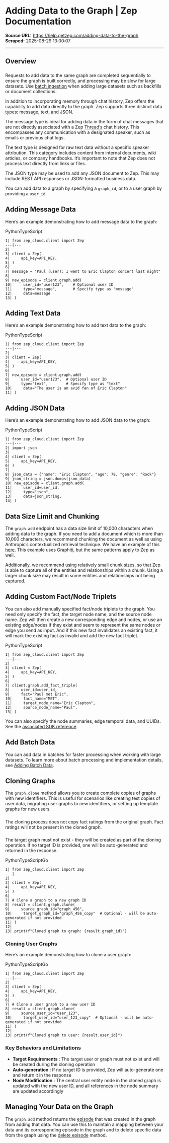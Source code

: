 # Adding Data to the Graph | Zep Documentation

**Source URL:** https://help.getzep.com/adding-data-to-the-graph  
**Scraped:** 2025-08-29 13:00:07

---

## Overview

##### 

Requests to add data to the same graph are completed sequentially to ensure the graph is built correctly, and processing may be slow for large datasets. Use [batch ingestion](/adding-data-to-the-graph#add-batch-data) when adding large datasets such as backfills or document collections.

In addition to incorporating memory through chat history, Zep offers the capability to add data directly to the graph. Zep supports three distinct data types: message, text, and JSON.

The message type is ideal for adding data in the form of chat messages that are not directly associated with a Zep [Thread’s](/threads) chat history. This encompasses any communication with a designated speaker, such as emails or previous chat logs.

The text type is designed for raw text data without a specific speaker attribution. This category includes content from internal documents, wiki articles, or company handbooks. It’s important to note that Zep does not process text directly from links or files.

The JSON type may be used to add any JSON document to Zep. This may include REST API responses or JSON-formatted business data.

You can add data to a graph by specifying a `graph_id`, or to a user graph by providing a `user_id`.

## Adding Message Data

Here’s an example demonstrating how to add message data to the graph:

PythonTypeScript
    
    
    1| from zep_cloud.client import Zep  
    ---|---  
    2|   
    3| client = Zep(  
    4|     api_key=API_KEY,  
    5| )  
    6|   
    7| message = "Paul (user): I went to Eric Clapton concert last night"  
    8|   
    9| new_episode = client.graph.add(  
    10|     user_id="user123",    # Optional user ID  
    11|     type="message",       # Specify type as "message"  
    12|     data=message  
    13| )  
  
## Adding Text Data

Here’s an example demonstrating how to add text data to the graph:

PythonTypeScript
    
    
    1| from zep_cloud.client import Zep  
    ---|---  
    2|   
    3| client = Zep(  
    4|     api_key=API_KEY,  
    5| )  
    6|   
    7| new_episode = client.graph.add(  
    8|     user_id="user123",  # Optional user ID  
    9|     type="text",        # Specify type as "text"   
    10|     data="The user is an avid fan of Eric Clapton"  
    11| )  
  
## Adding JSON Data

Here’s an example demonstrating how to add JSON data to the graph:

PythonTypeScript
    
    
    1| from zep_cloud.client import Zep  
    ---|---  
    2| import json  
    3|   
    4| client = Zep(  
    5|     api_key=API_KEY,  
    6| )  
    7|   
    8| json_data = {"name": "Eric Clapton", "age": 78, "genre": "Rock"}  
    9| json_string = json.dumps(json_data)  
    10| new_episode = client.graph.add(  
    11|     user_id=user_id,  
    12|     type="json",  
    13|     data=json_string,  
    14| )  
  
## Data Size Limit and Chunking

The `graph.add` endpoint has a data size limit of 10,000 characters when adding data to the graph. If you need to add a document which is more than 10,000 characters, we recommend chunking the document as well as using Anthropic’s contextualized retrieval technique. We have an example of this [here](https://blog.getzep.com/building-a-russian-election-interference-knowledge-graph/#:~:text=Chunking%20articles%20into%20multiple%20Episodes%20improved%20our%20results%20compared%20to%20treating%20each%20article%20as%20a%20single%20Episode.%20This%20approach%20generated%20more%20detailed%20knowledge%20graphs%20with%20richer%20node%20and%20edge%20extraction%2C%20while%20single%2DEpisode%20processing%20produced%20only%20high%2Dlevel%2C%20sparse%20graphs.). This example uses Graphiti, but the same patterns apply to Zep as well.

Additionally, we recommend using relatively small chunk sizes, so that Zep is able to capture all of the entities and relationships within a chunk. Using a larger chunk size may result in some entities and relationships not being captured.

## Adding Custom Fact/Node Triplets

You can also add manually specified fact/node triplets to the graph. You need only specify the fact, the target node name, and the source node name. Zep will then create a new corresponding edge and nodes, or use an existing edge/nodes if they exist and seem to represent the same nodes or edge you send as input. And if this new fact invalidates an existing fact, it will mark the existing fact as invalid and add the new fact triplet.

PythonTypeScript
    
    
    1| from zep_cloud.client import Zep  
    ---|---  
    2|   
    3| client = Zep(  
    4|     api_key=API_KEY,  
    5| )  
    6|   
    7| client.graph.add_fact_triple(  
    8|     user_id=user_id,  
    9|     fact="Paul met Eric",  
    10|     fact_name="MET",  
    11|     target_node_name="Eric Clapton",  
    12|     source_node_name="Paul",  
    13| )  
  
You can also specify the node summaries, edge temporal data, and UUIDs. See the [associated SDK reference](/sdk-reference/graph/add-fact-triple).

## Add Batch Data

You can add data in batches for faster processing when working with large datasets. To learn more about batch processing and implementation details, see [Adding Batch Data](/adding-batch-data).

## Cloning Graphs

The `graph.clone` method allows you to create complete copies of graphs with new identifiers. This is useful for scenarios like creating test copies of user data, migrating user graphs to new identifiers, or setting up template graphs for new users.

##### 

The cloning process does not copy fact ratings from the original graph. Fact ratings will not be present in the cloned graph.

##### 

The target graph must not exist - they will be created as part of the cloning operation. If no target ID is provided, one will be auto-generated and returned in the response.

PythonTypeScriptGo
    
    
    1| from zep_cloud.client import Zep  
    ---|---  
    2|   
    3| client = Zep(  
    4|     api_key=API_KEY,  
    5| )  
    6|   
    7| # Clone a graph to a new graph ID  
    8| result = client.graph.clone(  
    9|     source_graph_id="graph_456",  
    10|     target_graph_id="graph_456_copy"  # Optional - will be auto-generated if not provided  
    11| )  
    12|   
    13| print(f"Cloned graph to graph: {result.graph_id}")  
  
### Cloning User Graphs

Here’s an example demonstrating how to clone a user graph:

PythonTypeScriptGo
    
    
    1| from zep_cloud.client import Zep  
    ---|---  
    2|   
    3| client = Zep(  
    4|     api_key=API_KEY,  
    5| )  
    6|   
    7| # Clone a user graph to a new user ID  
    8| result = client.graph.clone(  
    9|     source_user_id="user_123",  
    10|     target_user_id="user_123_copy"  # Optional - will be auto-generated if not provided  
    11| )  
    12|   
    13| print(f"Cloned graph to user: {result.user_id}")  
  
### Key Behaviors and Limitations

  * **Target Requirements** : The target user or graph must not exist and will be created during the cloning operation
  * **Auto-generation** : If no target ID is provided, Zep will auto-generate one and return it in the response
  * **Node Modification** : The central user entity node in the cloned graph is updated with the new user ID, and all references in the node summary are updated accordingly

## Managing Your Data on the Graph

The `graph.add` method returns the [episode](/graphiti/graphiti/adding-episodes) that was created in the graph from adding that data. You can use this to maintain a mapping between your data and its corresponding episode in the graph and to delete specific data from the graph using the [delete episode](/deleting-data-from-the-graph#delete-an-episode) method.
